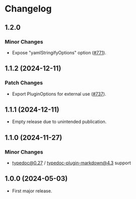# Changelog

## 1.2.0

### Minor Changes

- Expose "yamlStringifyOptions" option ([#771](https://github.com/typedoc2md/typedoc-plugin-markdown/issues/771)).

## 1.1.2 (2024-12-11)

### Patch Changes

- Export PluginOptions for external use ([#737](https://github.com/typedoc2md/typedoc-plugin-markdown/issues/737)).

## 1.1.1 (2024-12-11)

- Empty release due to unintended publication.

## 1.1.0 (2024-11-27)

### Minor Changes

- typedoc@0.27 / typedoc-plugin-markdown@4.3 support

## 1.0.0 (2024-05-03)

- First major release.
